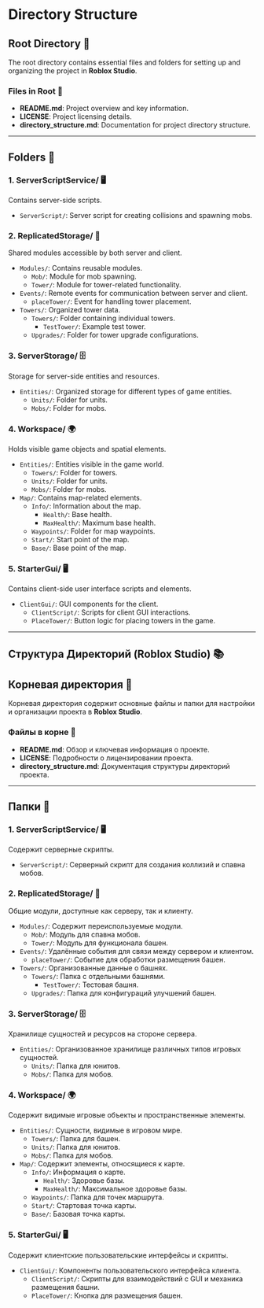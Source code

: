 # Directory Structure

## Root Directory 🚀

The root directory contains essential files and folders for setting up and organizing the project in **Roblox Studio**.

### Files in Root 📁

- **README.md**: Project overview and key information.
- **LICENSE**: Project licensing details.
- **directory_structure.md**: Documentation for project directory structure.

---

## Folders 📂

### 1. **ServerScriptService/** 🖥️

Contains server-side scripts.

- `ServerScript/`: Server script for creating collisions and spawning mobs.

### 2. **ReplicatedStorage/** 🔄

Shared modules accessible by both server and client.

- `Modules/`: Contains reusable modules.
  - `Mob/`: Module for mob spawning.
  - `Tower/`: Module for tower-related functionality.
- `Events/`: Remote events for communication between server and client.
  - `placeTower/`: Event for handling tower placement.
- `Towers/`: Organized tower data.
  - `Towers/`: Folder containing individual towers.
    - `TestTower/`: Example test tower.
  - `Upgrades/`: Folder for tower upgrade configurations.

### 3. **ServerStorage/** 🗄️

Storage for server-side entities and resources.

- `Entities/`: Organized storage for different types of game entities.
  - `Units/`: Folder for units.
  - `Mobs/`: Folder for mobs.

### 4. **Workspace/** 🌍

Holds visible game objects and spatial elements.

- `Entities/`: Entities visible in the game world.
  - `Towers/`: Folder for towers.
  - `Units/`: Folder for units.
  - `Mobs/`: Folder for mobs.
- `Map/`: Contains map-related elements.
  - `Info/`: Information about the map.
    - `Health/`: Base health.
    - `MaxHealth/`: Maximum base health.
  - `Waypoints/`: Folder for map waypoints.
  - `Start/`: Start point of the map.
  - `Base/`: Base point of the map.

### 5. **StarterGui/** 🖥️

Contains client-side user interface scripts and elements.

- `ClientGui/`: GUI components for the client.
  - `ClientScript/`: Scripts for client GUI interactions.
  - `PlaceTower/`: Button logic for placing towers in the game.

---

## Структура Директорий (Roblox Studio) 📚

## Корневая директория 🚀

Корневая директория содержит основные файлы и папки для настройки и организации проекта в **Roblox Studio**.

### Файлы в корне 📁

- **README.md**: Обзор и ключевая информация о проекте.
- **LICENSE**: Подробности о лицензировании проекта.
- **directory_structure.md**: Документация структуры директорий проекта.

---

## Папки 📂

### 1. **ServerScriptService/** 🖥️

Содержит серверные скрипты.

- `ServerScript/`: Серверный скрипт для создания коллизий и спавна мобов.

### 2. **ReplicatedStorage/** 🔄

Общие модули, доступные как серверу, так и клиенту.

- `Modules/`: Содержит переиспользуемые модули.
  - `Mob/`: Модуль для спавна мобов.
  - `Tower/`: Модуль для функционала башен.
- `Events/`: Удалённые события для связи между сервером и клиентом.
  - `placeTower/`: Событие для обработки размещения башен.
- `Towers/`: Организованные данные о башнях.
  - `Towers/`: Папка с отдельными башнями.
    - `TestTower/`: Тестовая башня.
  - `Upgrades/`: Папка для конфигураций улучшений башен.

### 3. **ServerStorage/** 🗄️

Хранилище сущностей и ресурсов на стороне сервера.

- `Entities/`: Организованное хранилище различных типов игровых сущностей.
  - `Units/`: Папка для юнитов.
  - `Mobs/`: Папка для мобов.

### 4. **Workspace/** 🌍

Содержит видимые игровые объекты и пространственные элементы.

- `Entities/`: Сущности, видимые в игровом мире.
  - `Towers/`: Папка для башен.
  - `Units/`: Папка для юнитов.
  - `Mobs/`: Папка для мобов.
- `Map/`: Содержит элементы, относящиеся к карте.
  - `Info/`: Информация о карте.
    - `Health/`: Здоровье базы.
    - `MaxHealth/`: Максимальное здоровье базы.
  - `Waypoints/`: Папка для точек маршрута.
  - `Start/`: Стартовая точка карты.
  - `Base/`: Базовая точка карты.

### 5. **StarterGui/** 🖥️

Содержит клиентские пользовательские интерфейсы и скрипты.

- `ClientGui/`: Компоненты пользовательского интерфейса клиента.
  - `ClientScript/`: Скрипты для взаимодействий с GUI и механика размещения башни.
  - `PlaceTower/`: Кнопка для размещения башен.

